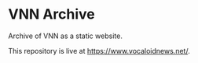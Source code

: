 # VNN Archive

Archive of VNN as a static website.

This repository is live at https://www.vocaloidnews.net/.
